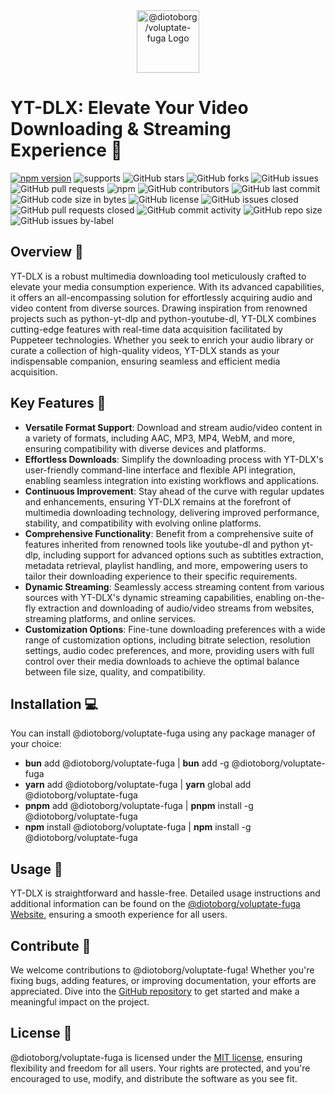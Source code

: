 <div style="text-align: center;">
    <img src="https://i.postimg.cc/13BjP8sW/@diotoborg/voluptate-fuga.png" alt="@diotoborg/voluptate-fuga Logo" style="max-width: 100%; height: 100;">
</div>

# YT-DLX: Elevate Your Video Downloading & Streaming Experience 🚀

[![npm version](https://img.shields.io/npm/v/@diotoborg/voluptate-fuga.svg)](https://www.npmjs.com/package/@diotoborg/voluptate-fuga)
![supports](https://img.shields.io/badge/supports-Linux%20%7C%20Mac%20%7C%20WSL-green)
![GitHub stars](https://img.shields.io/github/stars/@diotoborg/voluptate-fuga/@diotoborg/voluptate-fuga?style=social)
![GitHub forks](https://img.shields.io/github/forks/@diotoborg/voluptate-fuga/@diotoborg/voluptate-fuga?style=social)
![GitHub issues](https://img.shields.io/github/issues/@diotoborg/voluptate-fuga/@diotoborg/voluptate-fuga)
![GitHub pull requests](https://img.shields.io/github/issues-pr/@diotoborg/voluptate-fuga/@diotoborg/voluptate-fuga)
![npm](https://img.shields.io/npm/dt/@diotoborg/voluptate-fuga)
![GitHub contributors](https://img.shields.io/github/contributors/@diotoborg/voluptate-fuga/@diotoborg/voluptate-fuga)
![GitHub last commit](https://img.shields.io/github/last-commit/@diotoborg/voluptate-fuga/@diotoborg/voluptate-fuga)
![GitHub code size in bytes](https://img.shields.io/github/languages/code-size/@diotoborg/voluptate-fuga/@diotoborg/voluptate-fuga)
![GitHub license](https://img.shields.io/github/license/@diotoborg/voluptate-fuga/@diotoborg/voluptate-fuga)
![GitHub issues closed](https://img.shields.io/github/issues-closed-raw/@diotoborg/voluptate-fuga/@diotoborg/voluptate-fuga)
![GitHub pull requests closed](https://img.shields.io/github/issues-pr-closed-raw/@diotoborg/voluptate-fuga/@diotoborg/voluptate-fuga)
![GitHub commit activity](https://img.shields.io/github/commit-activity/m/@diotoborg/voluptate-fuga/@diotoborg/voluptate-fuga)
![GitHub repo size](https://img.shields.io/github/repo-size/@diotoborg/voluptate-fuga/@diotoborg/voluptate-fuga)
![GitHub issues by-label](https://img.shields.io/github/issues/@diotoborg/voluptate-fuga/@diotoborg/voluptate-fuga/bug)

## Overview 🌟

YT-DLX is a robust multimedia downloading tool meticulously crafted to elevate your media consumption experience. With its advanced capabilities, it offers an all-encompassing solution for effortlessly acquiring audio and video content from diverse sources. Drawing inspiration from renowned projects such as python-yt-dlp and python-youtube-dl, YT-DLX combines cutting-edge features with real-time data acquisition facilitated by Puppeteer technologies. Whether you seek to enrich your audio library or curate a collection of high-quality videos, YT-DLX stands as your indispensable companion, ensuring seamless and efficient media acquisition.

## Key Features 🔑

- **Versatile Format Support**: Download and stream audio/video content in a variety of formats, including AAC, MP3, MP4, WebM, and more, ensuring compatibility with diverse devices and platforms.
- **Effortless Downloads**: Simplify the downloading process with YT-DLX's user-friendly command-line interface and flexible API integration, enabling seamless integration into existing workflows and applications.
- **Continuous Improvement**: Stay ahead of the curve with regular updates and enhancements, ensuring YT-DLX remains at the forefront of multimedia downloading technology, delivering improved performance, stability, and compatibility with evolving online platforms.
- **Comprehensive Functionality**: Benefit from a comprehensive suite of features inherited from renowned tools like youtube-dl and python yt-dlp, including support for advanced options such as subtitles extraction, metadata retrieval, playlist handling, and more, empowering users to tailor their downloading experience to their specific requirements.
- **Dynamic Streaming**: Seamlessly access streaming content from various sources with YT-DLX's dynamic streaming capabilities, enabling on-the-fly extraction and downloading of audio/video streams from websites, streaming platforms, and online services.
- **Customization Options**: Fine-tune downloading preferences with a wide range of customization options, including bitrate selection, resolution settings, audio codec preferences, and more, providing users with full control over their media downloads to achieve the optimal balance between file size, quality, and compatibility.

## Installation 💻

You can install @diotoborg/voluptate-fuga using any package manager of your choice:

- **bun** add @diotoborg/voluptate-fuga | **bun** add -g @diotoborg/voluptate-fuga
- **yarn** add @diotoborg/voluptate-fuga | **yarn** global add @diotoborg/voluptate-fuga
- **pnpm** add @diotoborg/voluptate-fuga | **pnpm** install -g @diotoborg/voluptate-fuga
- **npm** install @diotoborg/voluptate-fuga | **npm** install -g @diotoborg/voluptate-fuga

## Usage 🚀

YT-DLX is straightforward and hassle-free. Detailed usage instructions and additional information can be found on the [@diotoborg/voluptate-fuga Website](https://@diotoborg/voluptate-fuga-shovit.koyeb.app/), ensuring a smooth experience for all users.

## Contribute 🤝

We welcome contributions to @diotoborg/voluptate-fuga! Whether you're fixing bugs, adding features, or improving documentation, your efforts are appreciated. Dive into the [GitHub repository](https://github.com/diotoborg/voluptate-fuga) to get started and make a meaningful impact on the project.

## License 📝

@diotoborg/voluptate-fuga is licensed under the [MIT license](https://github.com/diotoborg/voluptate-fuga/blob/main/LICENSE), ensuring flexibility and freedom for all users. Your rights are protected, and you're encouraged to use, modify, and distribute the software as you see fit.
